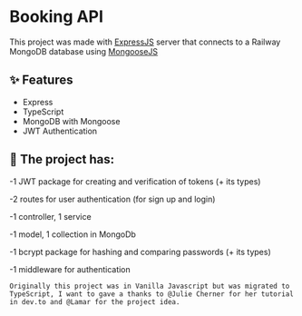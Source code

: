  
# Booking API

This project was made with [ExpressJS](https://expressjs.com/) server that connects to a Railway MongoDB database using [MongooseJS](https://mongoosejs.com/)

## ✨ Features
- Express
- TypeScript
- MongoDB with Mongoose
- JWT Authentication
## 

## 📝 The project has:
-1 JWT package for creating and verification of tokens (+ its types)

-2 routes for user authentication (for sign up and login)

-1 controller, 1 service

-1 model, 1 collection in MongoDb

-1 bcrypt package for hashing and comparing passwords (+ its types)

-1 middleware for authentication

``Originally this project was in Vanilla Javascript but was migrated to TypeScript,
I want to gave a thanks to @Julie Cherner for her tutorial in dev.to
and @Lamar for the project idea.``

